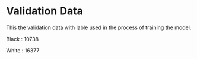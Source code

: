 # Validation Data

This the validation data with lable used in the process of training the model.

Black : 10738

White : 16377
